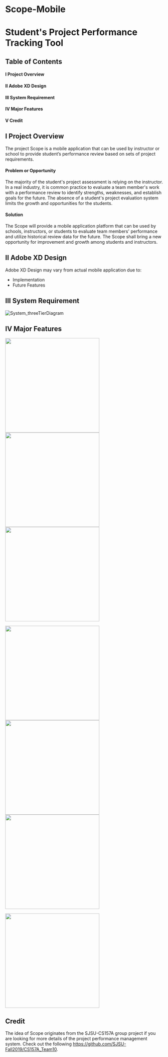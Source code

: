 # Scope-Mobile
# Student's Project Performance Tracking Tool


## Table of Contents

#### I Project Overview
#### II Adobe XD Design
#### III System Requirement
#### IV Major Features
#### V Credit


## I Project Overview

The project Scope is a mobile application that can be used by instructor or school to provide student’s performance review based on sets of project requirements.


#### Problem or Opportunity

The majority of the student's project assessment is relying on the instructor. In a real industry, it is common practice to evaluate a team member's work with a performance review to identify strengths, weaknesses, and establish goals for the future. The absence of a student's project evaluation system limits the growth and opportunities for the students.

#### Solution

The Scope will provide a mobile application platform that can be used by schools, instructors, or students to evaluate team members' performance and utilize historical review data for the future. The Scope shall bring a new opportunity for improvement and growth among students and instructors.

## II Adobe XD Design

Adobe XD Design may vary from actual mobile application due to:
- Implementation
- Future Features

## III System Requirement   

![System_threeTierDiagram](system_requirement.jpeg)

## IV Major Features

<p float="left">
  <img src="App_Screenshot/Login.png" width="300" />
  <img src="App_Screenshot/Project.png" width="300" /> 
  <img src="App_Screenshot/ProjectDetail.png" width="300" />
</p>

<p float="left">
  <img src="App_Screenshot/ProjectReview.png" width="300" />
  <img src="App_Screenshot/Profile.png" width="300" /> 
<img src="App_Screenshot/Simulator Screen Shot - iPhone X - 2019-12-25 at 12.11.25.png" width="300" /> 
</p>

<p float="left">
  <img src="App_Screenshot/Simulator Screen Shot - iPhone X - 2019-12-25 at 12.11.42.png" width="300" />
</p>


## Credit

The idea of Scope originates from the SJSU-CS157A group project if you are looking for more details of the project performance management system. Check out the following  https://github.com/SJSU-Fall2019/CS157A_Team10.